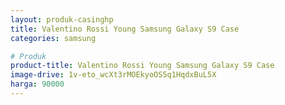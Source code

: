```yaml
---
layout: produk-casinghp
title: Valentino Rossi Young Samsung Galaxy S9 Case
categories: samsung

# Produk
product-title: Valentino Rossi Young Samsung Galaxy S9 Case
image-drive: 1v-eto_wcXt3rMOEkyoOS5q1HqdxBuL5X
harga: 90000
---
```

